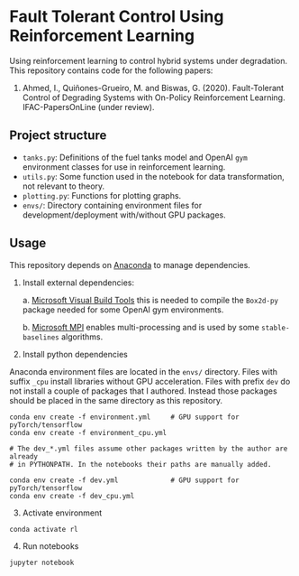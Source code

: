 # Fault Tolerant Control Using Reinforcement Learning

Using reinforcement learning to control hybrid systems under degradation. This repository contains code for the following papers:

1. Ahmed, I., Quiñones-Grueiro, M. and Biswas, G. (2020). Fault-Tolerant Control of Degrading Systems with On-Policy Reinforcement Learning. IFAC-PapersOnLine (under review).

## Project structure

* `tanks.py`: Definitions of the fuel tanks model and OpenAI `gym` environment classes for use in reinforcement learning.
* `utils.py`: Some function used in the notebook for data transformation, not relevant to theory.
* `plotting.py`: Functions for plotting graphs.
* `envs/`: Directory containing environment files for development/deployment with/without GPU packages.

## Usage

This repository depends on [Anaconda](https://docs.conda.io/en/latest/miniconda.html) to manage dependencies.

1. Install external dependencies:

    a. [Microsoft Visual Build Tools](https://visualstudio.microsoft.com/downloads/#build-tools-for-visual-studio-2019) this is needed to compile the `Box2d-py` package needed for some OpenAI gym environments.

    b. [Microsoft MPI](https://www.microsoft.com/en-us/download/details.aspx?id=57467) enables multi-processing and is used by some `stable-baselines` algorithms.

2. Install python dependencies

Anaconda environment files are located in the `envs/` directory. Files with suffix `_cpu` install libraries without GPU acceleration. Files with prefix `dev` do not install a couple of packages that I authored. Instead those packages should be placed in the same directory as this repository.

```
conda env create -f environment.yml     # GPU support for pyTorch/tensorflow
conda env create -f environment_cpu.yml 

# The dev_*.yml files assume other packages written by the author are already
# in PYTHONPATH. In the notebooks their paths are manually added.

conda env create -f dev.yml             # GPU support for pyTorch/tensorflow
conda env create -f dev_cpu.yml
```

3. Activate environment

```
conda activate rl
```

4. Run notebooks

```
jupyter notebook
```